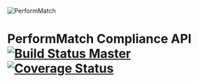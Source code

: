 ![PerformMatch](https://performmatch.com/static/images/login/PM_logo-dark-blue.png "PerformMatch")

# PerformMatch Compliance API [![Build Status Master](https://travis-ci.com/PerformLine/python-performline-client.svg?token=3GiX3FxnBSQCxhQkAC5R&branch=master)](https://travis-ci.com/PerformLine/python-performline-client) [![Coverage Status](https://coveralls.io/repos/github/PerformLine/python-performline-client/badge.svg?branch=master&t=lhuMBY)](https://coveralls.io/github/PerformLine/python-performline-client?branch=master)

